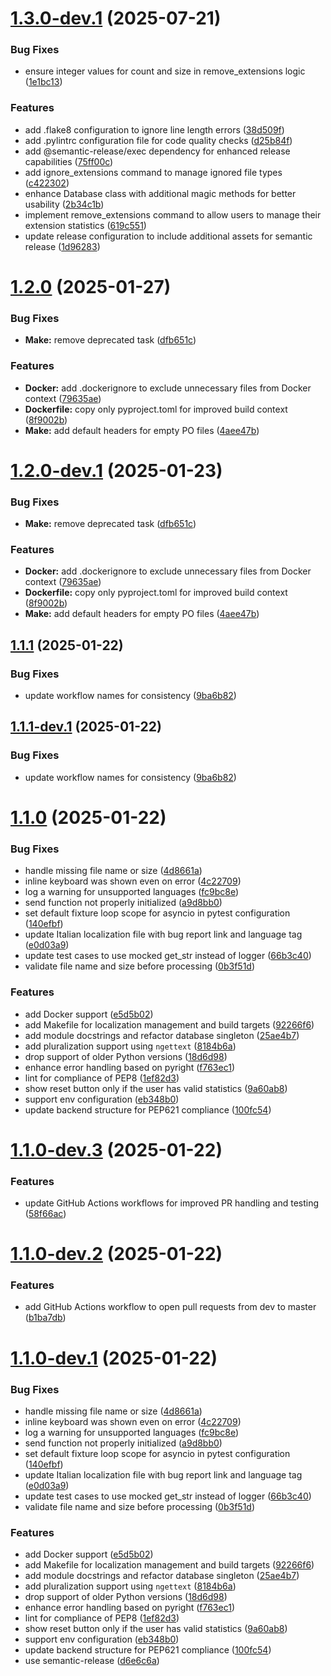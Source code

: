 # [1.3.0-dev.1](https://github.com/Francesco146/telegram-file-statistics-bot/compare/v1.2.0...v1.3.0-dev.1) (2025-07-21)


### Bug Fixes

* ensure integer values for count and size in remove_extensions logic ([1e1bc13](https://github.com/Francesco146/telegram-file-statistics-bot/commit/1e1bc1345a8e6d4ec53e49fb98805f30c73d98e8))


### Features

* add .flake8 configuration to ignore line length errors ([38d509f](https://github.com/Francesco146/telegram-file-statistics-bot/commit/38d509f46e676ccb95fe123926b017b1ebcc49ba))
* add .pylintrc configuration file for code quality checks ([d25b84f](https://github.com/Francesco146/telegram-file-statistics-bot/commit/d25b84fb81b36767055b0aaa22c2650438df9276))
* add @semantic-release/exec dependency for enhanced release capabilities ([75ff00c](https://github.com/Francesco146/telegram-file-statistics-bot/commit/75ff00c45afb8481f85c491e166d2eafd4862d0a))
* add ignore_extensions command to manage ignored file types ([c422302](https://github.com/Francesco146/telegram-file-statistics-bot/commit/c422302872617eef096e2602e5c0fc0293db6cfc))
* enhance Database class with additional magic methods for better usability ([2b34c1b](https://github.com/Francesco146/telegram-file-statistics-bot/commit/2b34c1bd76bd206e76fd0850df957847acd70c13))
* implement remove_extensions command to allow users to manage their extension statistics ([619c551](https://github.com/Francesco146/telegram-file-statistics-bot/commit/619c5512c9fc5a2715c6998220d4a8e85fb26567))
* update release configuration to include additional assets for semantic release ([1d96283](https://github.com/Francesco146/telegram-file-statistics-bot/commit/1d9628398a15a5e79f051dccd40f6c6e2e8c84a1))

# [1.2.0](https://github.com/Francesco146/telegram-file-statistics-bot/compare/v1.1.1...v1.2.0) (2025-01-27)


### Bug Fixes

* **Make:** remove deprecated task ([dfb651c](https://github.com/Francesco146/telegram-file-statistics-bot/commit/dfb651c8969cb209895ad441db78062bf2c02391))


### Features

* **Docker:** add .dockerignore to exclude unnecessary files from Docker context ([79635ae](https://github.com/Francesco146/telegram-file-statistics-bot/commit/79635ae5a442c19647fff88c13ebeb32631436d3))
* **Dockerfile:** copy only pyproject.toml for improved build context ([8f9002b](https://github.com/Francesco146/telegram-file-statistics-bot/commit/8f9002bd148b55c72e620c3fe1380d50eaf92ec5))
* **Make:** add default headers for empty PO files ([4aee47b](https://github.com/Francesco146/telegram-file-statistics-bot/commit/4aee47b147ac26678427723abd4a92c54792e32d))

# [1.2.0-dev.1](https://github.com/Francesco146/telegram-file-statistics-bot/compare/v1.1.1...v1.2.0-dev.1) (2025-01-23)


### Bug Fixes

* **Make:** remove deprecated task ([dfb651c](https://github.com/Francesco146/telegram-file-statistics-bot/commit/dfb651c8969cb209895ad441db78062bf2c02391))


### Features

* **Docker:** add .dockerignore to exclude unnecessary files from Docker context ([79635ae](https://github.com/Francesco146/telegram-file-statistics-bot/commit/79635ae5a442c19647fff88c13ebeb32631436d3))
* **Dockerfile:** copy only pyproject.toml for improved build context ([8f9002b](https://github.com/Francesco146/telegram-file-statistics-bot/commit/8f9002bd148b55c72e620c3fe1380d50eaf92ec5))
* **Make:** add default headers for empty PO files ([4aee47b](https://github.com/Francesco146/telegram-file-statistics-bot/commit/4aee47b147ac26678427723abd4a92c54792e32d))

## [1.1.1](https://github.com/Francesco146/telegram-file-statistics-bot/compare/v1.1.0...v1.1.1) (2025-01-22)


### Bug Fixes

* update workflow names for consistency ([9ba6b82](https://github.com/Francesco146/telegram-file-statistics-bot/commit/9ba6b8207ff8996d36d29a93be32acb901bff2d2))

## [1.1.1-dev.1](https://github.com/Francesco146/telegram-file-statistics-bot/compare/v1.1.0...v1.1.1-dev.1) (2025-01-22)


### Bug Fixes

* update workflow names for consistency ([9ba6b82](https://github.com/Francesco146/telegram-file-statistics-bot/commit/9ba6b8207ff8996d36d29a93be32acb901bff2d2))

# [1.1.0](https://github.com/Francesco146/telegram-file-statistics-bot/compare/v1.0.0...v1.1.0) (2025-01-22)


### Bug Fixes

* handle missing file name or size ([4d8661a](https://github.com/Francesco146/telegram-file-statistics-bot/commit/4d8661a15e09a4813a2641008441e8d27dc3053f))
* inline keyboard was shown even on error ([4c22709](https://github.com/Francesco146/telegram-file-statistics-bot/commit/4c22709232c157cd022d8b3fc06af34b61f02d63))
* log a warning for unsupported languages ([fc9bc8e](https://github.com/Francesco146/telegram-file-statistics-bot/commit/fc9bc8e4317d0f0ee155916096134d763efedbfd))
* send function not properly initialized ([a9d8bb0](https://github.com/Francesco146/telegram-file-statistics-bot/commit/a9d8bb05bb9fe497fbc71990b9d4c860f09c23da))
* set default fixture loop scope for asyncio in pytest configuration ([140efbf](https://github.com/Francesco146/telegram-file-statistics-bot/commit/140efbf95992ed287ec1184ba2c20e0516595f75))
* update Italian localization file with bug report link and language tag ([e0d03a9](https://github.com/Francesco146/telegram-file-statistics-bot/commit/e0d03a92ccafc3e25e60008e2c0086feacfc20cb))
* update test cases to use mocked get_str instead of logger ([66b3c40](https://github.com/Francesco146/telegram-file-statistics-bot/commit/66b3c4012f948ac1d099a0e4616f9936483c229e))
* validate file name and size before processing ([0b3f51d](https://github.com/Francesco146/telegram-file-statistics-bot/commit/0b3f51d175584e2866db308f2295546303f576c5))


### Features

* add Docker support ([e5d5b02](https://github.com/Francesco146/telegram-file-statistics-bot/commit/e5d5b02032489c6b6f7ce279879bf411ca0881ac))
* add Makefile for localization management and build targets ([92266f6](https://github.com/Francesco146/telegram-file-statistics-bot/commit/92266f6860d55ad4c3b0976ab7488cbc564cd1c4))
* add module docstrings and refactor database singleton ([25ae4b7](https://github.com/Francesco146/telegram-file-statistics-bot/commit/25ae4b7043040331cc12ea0ceb5ea0de44d463c2))
* add pluralization support using `ngettext` ([8184b6a](https://github.com/Francesco146/telegram-file-statistics-bot/commit/8184b6a68cddb862eb7bb89cd63ecae327c3b004))
* drop support of older Python versions ([18d6d98](https://github.com/Francesco146/telegram-file-statistics-bot/commit/18d6d98d4c4e59fd3503ded6855a0ff19eaa77ad))
* enhance error handling based on pyright ([f763ec1](https://github.com/Francesco146/telegram-file-statistics-bot/commit/f763ec17e94438d048091db1512c7b5fe7057d72))
* lint for compliance of PEP8 ([1ef82d3](https://github.com/Francesco146/telegram-file-statistics-bot/commit/1ef82d3dd5a4c0db1aa2b19ab80619ed104fbf25))
* show reset button only if the user has valid statistics ([9a60ab8](https://github.com/Francesco146/telegram-file-statistics-bot/commit/9a60ab8d7813c66be06ba6e0b63168c73fe308e0))
* support env configuration ([eb348b0](https://github.com/Francesco146/telegram-file-statistics-bot/commit/eb348b06766b5bc32a785a0a132f9c6940cd533e))
* update backend structure for PEP621 compliance ([100fc54](https://github.com/Francesco146/telegram-file-statistics-bot/commit/100fc54dcd2572203b161d75ff27be218ff51e4a))

# [1.1.0-dev.3](https://github.com/Francesco146/telegram-file-statistics-bot/compare/v1.1.0-dev.2...v1.1.0-dev.3) (2025-01-22)


### Features

* update GitHub Actions workflows for improved PR handling and testing ([58f66ac](https://github.com/Francesco146/telegram-file-statistics-bot/commit/58f66ac4a835195a1e34688e8b16c656d14d671d))

# [1.1.0-dev.2](https://github.com/Francesco146/telegram-file-statistics-bot/compare/v1.1.0-dev.1...v1.1.0-dev.2) (2025-01-22)


### Features

* add GitHub Actions workflow to open pull requests from dev to master ([b1ba7db](https://github.com/Francesco146/telegram-file-statistics-bot/commit/b1ba7db2c5168d72382502fa77a5beb8a01cf0b4))

# [1.1.0-dev.1](https://github.com/Francesco146/telegram-file-statistics-bot/compare/v1.0.0...v1.1.0-dev.1) (2025-01-22)


### Bug Fixes

* handle missing file name or size ([4d8661a](https://github.com/Francesco146/telegram-file-statistics-bot/commit/4d8661a15e09a4813a2641008441e8d27dc3053f))
* inline keyboard was shown even on error ([4c22709](https://github.com/Francesco146/telegram-file-statistics-bot/commit/4c22709232c157cd022d8b3fc06af34b61f02d63))
* log a warning for unsupported languages ([fc9bc8e](https://github.com/Francesco146/telegram-file-statistics-bot/commit/fc9bc8e4317d0f0ee155916096134d763efedbfd))
* send function not properly initialized ([a9d8bb0](https://github.com/Francesco146/telegram-file-statistics-bot/commit/a9d8bb05bb9fe497fbc71990b9d4c860f09c23da))
* set default fixture loop scope for asyncio in pytest configuration ([140efbf](https://github.com/Francesco146/telegram-file-statistics-bot/commit/140efbf95992ed287ec1184ba2c20e0516595f75))
* update Italian localization file with bug report link and language tag ([e0d03a9](https://github.com/Francesco146/telegram-file-statistics-bot/commit/e0d03a92ccafc3e25e60008e2c0086feacfc20cb))
* update test cases to use mocked get_str instead of logger ([66b3c40](https://github.com/Francesco146/telegram-file-statistics-bot/commit/66b3c4012f948ac1d099a0e4616f9936483c229e))
* validate file name and size before processing ([0b3f51d](https://github.com/Francesco146/telegram-file-statistics-bot/commit/0b3f51d175584e2866db308f2295546303f576c5))


### Features

* add Docker support ([e5d5b02](https://github.com/Francesco146/telegram-file-statistics-bot/commit/e5d5b02032489c6b6f7ce279879bf411ca0881ac))
* add Makefile for localization management and build targets ([92266f6](https://github.com/Francesco146/telegram-file-statistics-bot/commit/92266f6860d55ad4c3b0976ab7488cbc564cd1c4))
* add module docstrings and refactor database singleton ([25ae4b7](https://github.com/Francesco146/telegram-file-statistics-bot/commit/25ae4b7043040331cc12ea0ceb5ea0de44d463c2))
* add pluralization support using `ngettext` ([8184b6a](https://github.com/Francesco146/telegram-file-statistics-bot/commit/8184b6a68cddb862eb7bb89cd63ecae327c3b004))
* drop support of older Python versions ([18d6d98](https://github.com/Francesco146/telegram-file-statistics-bot/commit/18d6d98d4c4e59fd3503ded6855a0ff19eaa77ad))
* enhance error handling based on pyright ([f763ec1](https://github.com/Francesco146/telegram-file-statistics-bot/commit/f763ec17e94438d048091db1512c7b5fe7057d72))
* lint for compliance of PEP8 ([1ef82d3](https://github.com/Francesco146/telegram-file-statistics-bot/commit/1ef82d3dd5a4c0db1aa2b19ab80619ed104fbf25))
* show reset button only if the user has valid statistics ([9a60ab8](https://github.com/Francesco146/telegram-file-statistics-bot/commit/9a60ab8d7813c66be06ba6e0b63168c73fe308e0))
* support env configuration ([eb348b0](https://github.com/Francesco146/telegram-file-statistics-bot/commit/eb348b06766b5bc32a785a0a132f9c6940cd533e))
* update backend structure for PEP621 compliance ([100fc54](https://github.com/Francesco146/telegram-file-statistics-bot/commit/100fc54dcd2572203b161d75ff27be218ff51e4a))
* use semantic-release ([d6e6c6a](https://github.com/Francesco146/telegram-file-statistics-bot/commit/d6e6c6aed59001ed1bc5eff400251ff9af7658d6))
